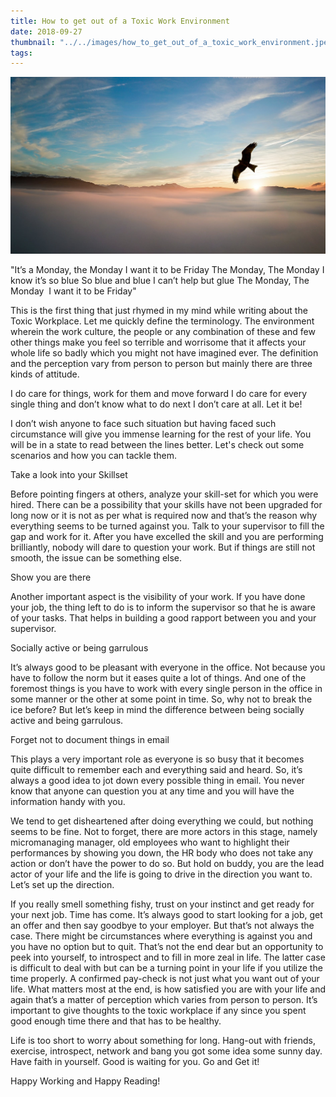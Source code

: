 ```yaml
---
title: How to get out of a Toxic Work Environment
date: 2018-09-27
thumbnail: "../../images/how_to_get_out_of_a_toxic_work_environment.jpeg"
tags: 
---
```


![How to get out of a Toxic Work Environment](../../images/how_to_get_out_of_a_toxic_work_environment.jpeg)


"It’s a Monday, the Monday
I want it to be Friday
The Monday, The Monday
I know it’s so blue
So blue and blue
I can’t help but glue
The Monday, The Monday
 I want it to be Friday"

This is the first thing that just rhymed in my mind while writing about the Toxic Workplace. Let me quickly define the terminology. The environment wherein the work culture, the people or any combination of these and few other things make you feel so terrible and worrisome that it affects your whole life so badly which you might not have imagined ever. The definition and the perception vary from person to person but mainly there are three kinds of attitude.

I do care for things, work for them and move forward
I do care for every single thing and don’t know what to do next
I don’t care at all. Let it be!

I don’t wish anyone to face such situation but having faced such circumstance will give you immense learning for the rest of your life. You will be in a state to read between the lines better. Let's check out some scenarios and how you can tackle them.

Take a look into your Skillset

Before pointing fingers at others, analyze your skill-set for which you were hired. There can be a possibility that your skills have not been upgraded for long now or it is not as per what is required now and that’s the reason why everything seems to be turned against you. Talk to your supervisor to fill the gap and work for it. After you have excelled the skill and you are performing brilliantly, nobody will dare to question your work. But if things are still not smooth, the issue can be something else.

Show you are there

Another important aspect is the visibility of your work. If you have done your job, the thing left to do is to inform the supervisor so that he is aware of your tasks. That helps in building a good rapport between you and your supervisor.

Socially active or being garrulous

It’s always good to be pleasant with everyone in the office. Not because you have to follow the norm but it eases quite a lot of things. And one of the foremost things is you have to work with every single person in the office in some manner or the other at some point in time. So, why not to break the ice before? But let’s keep in mind the difference between being socially active and being garrulous.

Forget not to document things in email

This plays a very important role as everyone is so busy that it becomes quite difficult to remember each and everything said and heard. So, it’s always a good idea to jot down every possible thing in email. You never know that anyone can question you at any time and you will have the information handy with you.

We tend to get disheartened after doing everything we could, but nothing seems to be fine. Not to forget, there are more actors in this stage, namely micromanaging manager, old employees who want to highlight their performances by showing you down, the HR body who does not take any action or don’t have the power to do so. But hold on buddy, you are the lead actor of your life and the life is going to drive in the direction you want to. Let’s set up the direction.

If you really smell something fishy, trust on your instinct and get ready for your next job. Time has come. It’s always good to start looking for a job, get an offer and then say goodbye to your employer. But that’s not always the case. There might be circumstances where everything is against you and you have no option but to quit. That’s not the end dear but an opportunity to peek into yourself, to introspect and to fill in more zeal in life. The latter case is difficult to deal with but can be a turning point in your life if you utilize the time properly. A confirmed pay-check is not just what you want out of your life. What matters most at the end, is how satisfied you are with your life and again that’s a matter of perception which varies from person to person. It’s important to give thoughts to the toxic workplace if any since you spent good enough time there and that has to be healthy.

Life is too short to worry about something for long. Hang-out with friends, exercise, introspect, network and bang you got some idea some sunny day. Have faith in yourself. Good is waiting for you. Go and Get it!

Happy Working and Happy Reading!